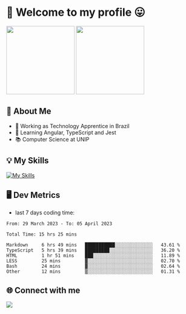 # 🎉 Welcome to my profile 😛

<div>
  <img height="180em" src="https://github-readme-stats.vercel.app/api?username=VinicciusSantos&show_icons=true&icon_color=fff&include_all_commits=true&count_private=true&bg_color=30,0D1117,394AAB&title_color=fff&text_color=fff"/>
  <img height="180em" src="https://github-readme-stats.vercel.app/api/top-langs/?username=VinicciusSantos&langs_count=8&layout=compact&include_all_commits=true&count_private=true&bg_color=30,324295,324295&title_color=fff&text_color=fff"/>
</div>


## 📖 About Me
- 🔭 Working as Technology Apprentice in Brazil
- 🌱 Learning Angular, TypeScript and Jest
- 📚 Computer Science at UNIP

## 💡 My Skills

[![My Skills](https://skills.thijs.gg/icons?i=angular,react,html,css,sass,bootstrap,ts,js,nodejs,git,c,py,postgres)](https://github.com/VinicciusSantos)

## 🖥️ Dev Metrics

- last 7 days coding time:

<!--START_SECTION:waka-->

```text
From: 29 March 2023 - To: 05 April 2023

Total Time: 15 hrs 25 mins

Markdown     6 hrs 49 mins   ███████████░░░░░░░░░░░░░░   43.61 %
TypeScript   5 hrs 39 mins   █████████░░░░░░░░░░░░░░░░   36.20 %
HTML         1 hr 51 mins    ███░░░░░░░░░░░░░░░░░░░░░░   11.89 %
LESS         25 mins         ▓░░░░░░░░░░░░░░░░░░░░░░░░   02.70 %
Bash         24 mins         ▓░░░░░░░░░░░░░░░░░░░░░░░░   02.64 %
Other        12 mins         ▒░░░░░░░░░░░░░░░░░░░░░░░░   01.31 %
```

<!--END_SECTION:waka-->

## 🌐 Connect with me

<a href="https://www.linkedin.com/in/vinicius-guedes-b817aa223/"><img src="https://img.shields.io/badge/LinkedIn-0077B5?style=for-the-badge&logo=linkedin&logoColor=white"/></a>

